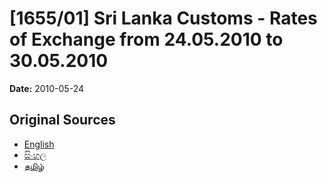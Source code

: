 # [1655/01] Sri Lanka Customs - Rates of Exchange from 24.05.2010 to 30.05.2010

**Date:** 2010-05-24

## Original Sources

- [English](https://documents.gov.lk/view/extra-gazettes/2010/5/1655-01_E.pdf)
- [සිංහල](https://documents.gov.lk/view/extra-gazettes/2010/5/1655-01_S.pdf)
- [தமிழ்](https://documents.gov.lk/view/extra-gazettes/2010/5/1655-01_T.pdf)
